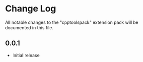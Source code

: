 # Change Log

All notable changes to the "cpptoolspack" extension pack will be documented in this file.

## 0.0.1

- Initial release
